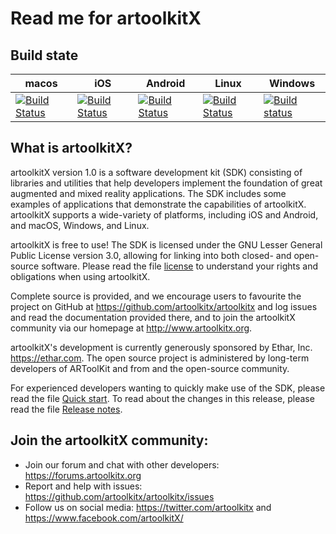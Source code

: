 # Read me for artoolkitX

## Build state

| macos | iOS | Android | Linux | Windows |
| ----- | --- | ------- | ----- | ------- |
| [![Build Status](https://app.bitrise.io/app/65fba7d9f8fcd7ea/status.svg?token=SPF12BtEIvl3N4ytGX6ufw&branch=master)](https://www.bitrise.io/app/65fba7d9f8fcd7ea) | [![Build Status](https://app.bitrise.io/app/ea6b9e1aa405226c/status.svg?token=6mG1DSPAOxYpbJwu7m0UoQ&branch=master)](https://app.bitrise.io/app/ea6b9e1aa405226c) | [![Build Status](https://app.bitrise.io/app/242f3d0f8e8c3600/status.svg?token=nFHb56TVGwG4tHWaXkAOmg&branch=master)](https://www.bitrise.io/app/242f3d0f8e8c3600) | [![Build Status](https://app.bitrise.io/app/a03cbf8285d58247/status.svg?token=DBMpOGaixYVi7MtzGRnDpg&branch=master)](https://www.bitrise.io/app/a03cbf8285d58247)| [![Build status](https://dev.azure.com/artoolkitx/artoolkitx/_apis/build/status/build)](https://dev.azure.com/artoolkitx/artoolkitx/_build/latest?definitionId=1)| 

## What is artoolkitX?
artoolkitX version 1.0 is a software development kit (SDK) consisting of libraries and utilities that help developers implement the foundation of great augmented and mixed reality applications. The SDK includes some examples of applications that demonstrate the capabilities of artoolkitX. artoolkitX supports a wide-variety of platforms, including iOS and Android, and macOS, Windows, and Linux.

artoolkitX is free to use! The SDK is licensed under the GNU Lesser General Public License version 3.0, allowing for linking into both closed- and open-source software. Please read the file [license](LICENSE.txt) to understand your rights and obligations when using artoolkitX.

Complete source is provided, and we encourage users to favourite the project on GitHub at https://github.com/artoolkitx/artoolkitx and log issues and read the documentation provided there, and to join the artoolkitX community via our homepage at http://www.artoolkitx.org.

artoolkitX's development is currently generously sponsored by Ethar, Inc. https://ethar.com. The open source project is administered by long-term developers of ARToolKit and from and the open-source community.

For experienced developers wanting to quickly make use of the SDK, please read the file [Quick start](Quick%20start.md). To read about the changes in this release, please read the file [Release notes](Release%20Notes.md).

## Join the artoolkitX community:

* Join our forum and chat with other developers: https://forums.artoolkitx.org
* Report and help with issues: https://github.com/artoolkitx/artoolkitx/issues
* Follow us on social media: https://twitter.com/artoolkitx and https://www.facebook.com/artoolkitX/
